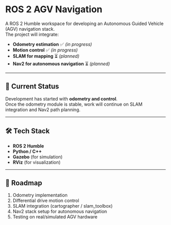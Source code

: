 # ROS 2 AGV Navigation

A ROS 2 Humble workspace for developing an Autonomous Guided Vehicle (AGV) navigation stack.  
The project will integrate:

- **Odometry estimation** ✅ *(in progress)*
- **Motion control** ✅ *(in progress)*
- **SLAM for mapping** ⏳ *(planned)*
- **Nav2 for autonomous navigation** ⏳ *(planned)*

---

## 📍 Current Status
Development has started with **odometry and control**.  
Once the odometry module is stable, work will continue on SLAM integration and Nav2 path planning.

---

## 🛠 Tech Stack
- **ROS 2 Humble**
- **Python / C++**
- **Gazebo** (for simulation)
- **RViz** (for visualization)

---

## 📅 Roadmap
1. Odometry implementation  
2. Differential drive motion control  
3. SLAM integration (cartographer / slam_toolbox)  
4. Nav2 stack setup for autonomous navigation  
5. Testing on real/simulated AGV hardware  
